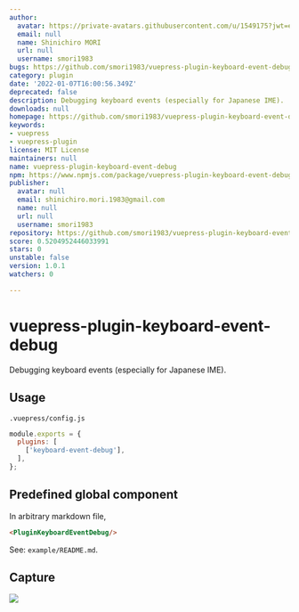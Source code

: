 ```yaml
---
author:
  avatar: https://private-avatars.githubusercontent.com/u/1549175?jwt=eyJhbGciOiJIUzI1NiIsInR5cCI6IkpXVCJ9.eyJpc3MiOiJnaXRodWIuY29tIiwiYXVkIjoicmF3LmdpdGh1YnVzZXJjb250ZW50LmNvbSIsImtleSI6ImtleTEiLCJleHAiOjE3MzQ2NzE3MDAsIm5iZiI6MTczNDY3MDUwMCwicGF0aCI6Ii91LzE1NDkxNzUifQ.-mxGk4SM-sfxzEWYOf63oMawDCy8dDoyU5j2iCoBXrI&v=4
  email: null
  name: Shinichiro MORI
  url: null
  username: smori1983
bugs: https://github.com/smori1983/vuepress-plugin-keyboard-event-debug/issues
category: plugin
date: '2022-01-07T16:00:56.349Z'
deprecated: false
description: Debugging keyboard events (especially for Japanese IME).
downloads: null
homepage: https://github.com/smori1983/vuepress-plugin-keyboard-event-debug
keywords:
- vuepress
- vuepress-plugin
license: MIT License
maintainers: null
name: vuepress-plugin-keyboard-event-debug
npm: https://www.npmjs.com/package/vuepress-plugin-keyboard-event-debug
publisher:
  avatar: null
  email: shinichiro.mori.1983@gmail.com
  name: null
  url: null
  username: smori1983
repository: https://github.com/smori1983/vuepress-plugin-keyboard-event-debug
score: 0.5204952446033991
stars: 0
unstable: false
version: 1.0.1
watchers: 0

---
```


# vuepress-plugin-keyboard-event-debug

Debugging keyboard events (especially for Japanese IME).


## Usage

`.vuepress/config.js`

```js
module.exports = {
  plugins: [
    ['keyboard-event-debug'],
  ],
};
```


## Predefined global component

In arbitrary markdown file,

```html
<PluginKeyboardEventDebug/>
```

See: `example/README.md`.


## Capture

![](https://cdn.jsdelivr.net/gh/smori1983/vuepress-plugin-keyboard-event-debug@master/doc/capture.01.png)
